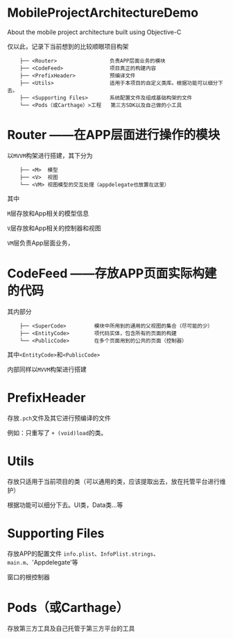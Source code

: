 # MobileProjectArchitectureDemo
About the mobile project architecture built using Objective-C

仅以此，记录下当前想到的比较顺眼项目构架

```
    ├── <Router>                 负责APP层面业务的模块
    ├── <CodeFeed>               项目真正的构建内容
    ├── <PrefixHeader>           预编译文件
    ├── <Utils>                  适用于本项目的自定义类库。根据功能可以细分下去。
    ├── <Supporting Files>       系统配置文件及组成基础构架的文件
    └── <Pods（或Carthage）>工程   第三方SDK以及自己做的小工具
```

# Router ——在APP层面进行操作的模块

以`MVVM`构架进行搭建，其下分为

```
    ├── <M>  模型
    ├── <V>  视图
    └── <VM> 视图模型的交互处理（appdelegate也放置在这里）
```

其中

`M`层存放和App相关的模型信息

`V`层存放和App相关的控制器和视图

`VM`层负责App层面业务，

# CodeFeed ——存放APP页面实际构建的代码

其内部分

```
    ├── <SuperCode>         模块中所用到的通用的父视图的集合（尽可能的少）
    ├── <EntityCode>        项代码实体，包含所有的页面的构建
    └── <PublicCode>        在多个页面用到的公共的页面（控制器）
```

其中`<EntityCode>`和`<PublicCode>`

内部同样以`MVVM`构架进行搭建

# PrefixHeader

存放`.pch`文件及其它进行预编译的文件

例如：只重写了 `+ (void)load`的类。

# Utils

存放只适用于当前项目的类（可以通用的类，应该提取出去，放在托管平台进行维护）

根据功能可以细分下去。UI类，Data类...等

# Supporting Files

存放APP的配置文件 `info.plist`、`InfoPlist.strings`、`main.m`、'Appdelegate'等

窗口的根控制器

# Pods（或Carthage）

存放第三方工具及自己托管于第三方平台的工具
